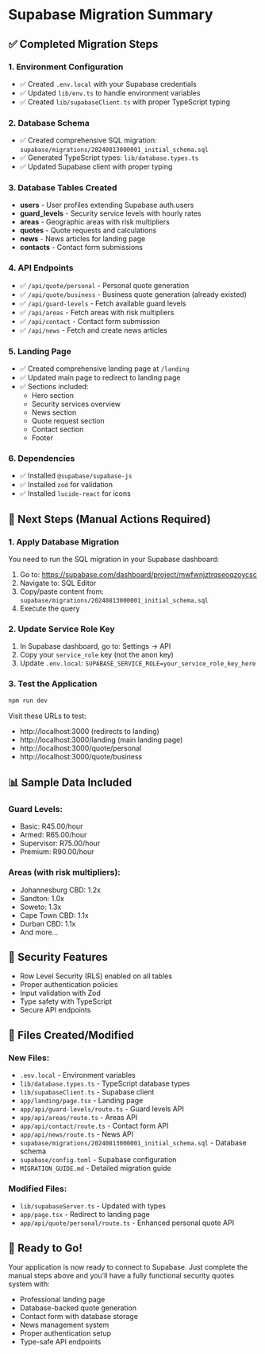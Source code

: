 # Supabase Migration Summary

## ✅ Completed Migration Steps

### 1. Environment Configuration
- ✅ Created `.env.local` with your Supabase credentials
- ✅ Updated `lib/env.ts` to handle environment variables
- ✅ Created `lib/supabaseClient.ts` with proper TypeScript typing

### 2. Database Schema
- ✅ Created comprehensive SQL migration: `supabase/migrations/20240813000001_initial_schema.sql`
- ✅ Generated TypeScript types: `lib/database.types.ts`
- ✅ Updated Supabase client with proper typing

### 3. Database Tables Created
- **users** - User profiles extending Supabase auth.users
- **guard_levels** - Security service levels with hourly rates
- **areas** - Geographic areas with risk multipliers  
- **quotes** - Quote requests and calculations
- **news** - News articles for landing page
- **contacts** - Contact form submissions

### 4. API Endpoints
- ✅ `/api/quote/personal` - Personal quote generation
- ✅ `/api/quote/business` - Business quote generation (already existed)
- ✅ `/api/guard-levels` - Fetch available guard levels
- ✅ `/api/areas` - Fetch areas with risk multipliers
- ✅ `/api/contact` - Contact form submission
- ✅ `/api/news` - Fetch and create news articles

### 5. Landing Page
- ✅ Created comprehensive landing page at `/landing`
- ✅ Updated main page to redirect to landing page
- ✅ Sections included:
  - Hero section
  - Security services overview
  - News section
  - Quote request section
  - Contact section
  - Footer

### 6. Dependencies
- ✅ Installed `@supabase/supabase-js`
- ✅ Installed `zod` for validation
- ✅ Installed `lucide-react` for icons

## 🔧 Next Steps (Manual Actions Required)

### 1. Apply Database Migration
You need to run the SQL migration in your Supabase dashboard:

1. Go to: https://supabase.com/dashboard/project/mwfwnjztrqseoqzoycsc
2. Navigate to: SQL Editor
3. Copy/paste content from: `supabase/migrations/20240813000001_initial_schema.sql`
4. Execute the query

### 2. Update Service Role Key
1. In Supabase dashboard, go to: Settings → API
2. Copy your `service_role` key (not the anon key)
3. Update `.env.local`: `SUPABASE_SERVICE_ROLE=your_service_role_key_here`

### 3. Test the Application
```bash
npm run dev
```

Visit these URLs to test:
- http://localhost:3000 (redirects to landing)
- http://localhost:3000/landing (main landing page)
- http://localhost:3000/quote/personal
- http://localhost:3000/quote/business

## 📊 Sample Data Included

### Guard Levels:
- Basic: R45.00/hour
- Armed: R65.00/hour
- Supervisor: R75.00/hour
- Premium: R90.00/hour

### Areas (with risk multipliers):
- Johannesburg CBD: 1.2x
- Sandton: 1.0x
- Soweto: 1.3x
- Cape Town CBD: 1.1x
- Durban CBD: 1.1x
- And more...

## 🔐 Security Features

- Row Level Security (RLS) enabled on all tables
- Proper authentication policies
- Input validation with Zod
- Type safety with TypeScript
- Secure API endpoints

## 📝 Files Created/Modified

### New Files:
- `.env.local` - Environment variables
- `lib/database.types.ts` - TypeScript database types
- `lib/supabaseClient.ts` - Supabase client
- `app/landing/page.tsx` - Landing page
- `app/api/guard-levels/route.ts` - Guard levels API
- `app/api/areas/route.ts` - Areas API  
- `app/api/contact/route.ts` - Contact form API
- `app/api/news/route.ts` - News API
- `supabase/migrations/20240813000001_initial_schema.sql` - Database schema
- `supabase/config.toml` - Supabase configuration
- `MIGRATION_GUIDE.md` - Detailed migration guide

### Modified Files:
- `lib/supabaseServer.ts` - Updated with types
- `app/page.tsx` - Redirect to landing page
- `app/api/quote/personal/route.ts` - Enhanced personal quote API

## 🚀 Ready to Go!

Your application is now ready to connect to Supabase. Just complete the manual steps above and you'll have a fully functional security quotes system with:

- Professional landing page
- Database-backed quote generation
- Contact form with database storage
- News management system
- Proper authentication setup
- Type-safe API endpoints
